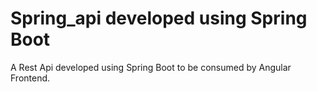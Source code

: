 # Spring_api developed using Spring Boot
A Rest Api developed using Spring Boot to be consumed by Angular Frontend.


